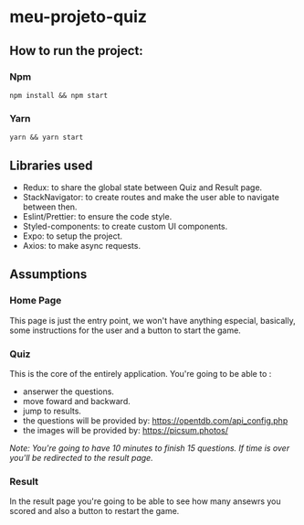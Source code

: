 # meu-projeto-quiz

## How to run the project: 

### Npm
``` 
npm install && npm start
```
### Yarn
``` 
yarn && yarn start
```
## Libraries used
  - Redux: to share the global state between Quiz and Result page. 
  - StackNavigator: to create routes and make the user able to navigate between then.
  - Eslint/Prettier: to ensure the code style.
  - Styled-components: to create custom UI components.
  - Expo: to setup the project.
  - Axios: to make async requests.

## Assumptions

### Home Page

This page is just the entry point, we won't have anything especial, basically, some instructions for the user and a button to start the game.

### Quiz

This is the core of the entirely application. You're going to be able to : 
  - anserwer the questions.
  - move foward and backward.
  - jump to results.
  - the questions will be provided by: https://opentdb.com/api_config.php
  - the images will be provided by: https://picsum.photos/
  
  *Note: You're going to have 10 minutes to finish 15 questions. If time is over you'll be redirected to the result page.*
  
  
### Result 
  In the result page you're going to be able to see how many ansewrs you scored and also a button to restart the game.
  


